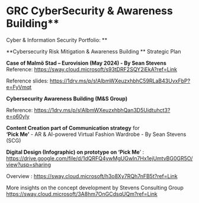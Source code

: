 # GRC CyberSecurity & Awareness Building**
Cyber &amp; Information Security Portfolio: **



**Cybersecurity Risk Mitigation & Awareness Building **
Strategic Plan 

**Case of Malmö Stad – Eurovision (May 2024) - By Sean Stevens**
Reference: https://sway.cloud.microsoft/s93tDRF2SQY2iEkA?ref=Link 


Reference slides: https://1drv.ms/p/s!AlbmWXeuzxhbhC59RLaB43UvxFbP?e=FyVmqt


**Cybersecurity Awareness Building (M&S Group)** 

Reference: https://1drv.ms/p/s!AlbmWXeuzxhbhQan3D5Uidtuhct3?e=o60yly



**Content Creation part of Communication strategy** for  
**‘Pick Me’** - AR & AI-powered Virtual Fashion Wardrobe - By Sean Stevens (SCG) 

**Digital Design (Infographic) on prototype  on ‘Pick Me**’ : https://drive.google.com/file/d/1dQRFQ4ywMgUGwIn7Hx1ejUmtvBG0GR5O/view?usp=sharing  

Overview : https://sway.cloud.microsoft/h3o8Xy7RQh7nFB5t?ref=Link  

More insights on the concept development by Stevens Consulting Group  https://sway.cloud.microsoft/3A8hm7OnGCdsqUQm?ref=Link   

